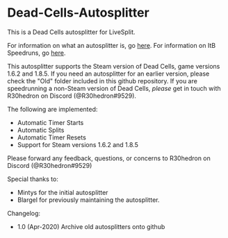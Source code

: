 # Dead-Cells-Autosplitter
This is a Dead Cells autosplitter for LiveSplit. 

For information on what an autosplitter is, go [here](https://github.com/LiveSplit/LiveSplit/blob/master/Documentation/Auto-Splitters.md). For information on ItB Speedruns, go [here](https://www.speedrun.com/deadcells).

This autosplitter supports the Steam version of Dead Cells, game versions 1.6.2 and 1.8.5. If you need an autosplitter for an earlier version, please check the "Old" folder included in this github repository. If you are speedrunning a non-Steam version of Dead Cells, _please_ get in touch with R30hedron on Discord (@R30hedron#9529).

The following are implemented:

* Automatic Timer Starts
* Automatic Splits
* Automatic Timer Resets
* Support for Steam versions 1.6.2 and 1.8.5

Please forward any feedback, questions, or concerns to R30hedron on Discord (@R30hedron#9529)

Special thanks to:
* Mintys for the initial autosplitter
* Blargel for previously maintaining the autosplitter.

Changelog: 
* 1.0 (Apr-2020) Archive old autosplitters onto github
